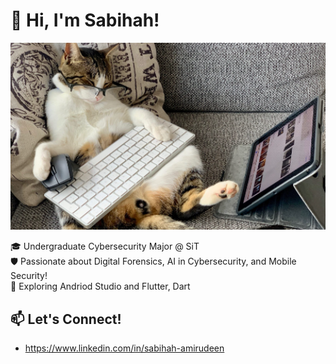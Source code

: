 <!--
**SabihahAmirudeen/SabihahAmirudeen** is a ✨ _special_ ✨ repository because its `README.md` (this file) appears on your GitHub profile.

Here are some ideas to get you started:

- 🔭 I’m currently working on ...
- 🌱 I’m currently learning ...
- 👯 I’m looking to collaborate on ...
- 🤔 I’m looking for help with ...
- 💬 Ask me about ...
- 📫 How to reach me: ...
- 😄 Pronouns: ...
- ⚡ Fun fact: ...
-->

# 👋 Hi, I'm Sabihah!

<img src="cat.png" alt="Profile Banner" width="800"/>

🎓 Undergraduate Cybersecurity Major @ SiT <br>
🛡️ Passionate about Digital Forensics, AI in Cybersecurity, and Mobile Security! <br>
🔭 Exploring Andriod Studio and Flutter, Dart

## 📫 Let's Connect!
- https://www.linkedin.com/in/sabihah-amirudeen 
